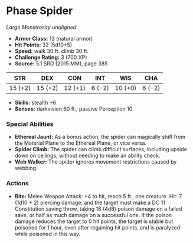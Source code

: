 # Phase Spider

*Large* *Monstrosity* *unaligned*

- **Armor Class:** 13 (natural armor)
- **Hit Points:** 32 (5d10+5)
- **Speed:** walk 30 ft. climb 30 ft.
- **Challenge Rating:** 3 (700 XP)
- **Source:** 5.1 SRD (2015 MM), page 385

| STR | DEX | CON | INT | WIS | CHA |
| --- | --- | --- | --- | --- | --- |
| 15 (+2) | 15 (+2) | 12 (+1) | 6 (-2) | 10 (+0) | 6 (-2) |

- **Skills:** stealth +6
- **Senses:** darkvision 60 ft., passive Perception 10

### Special Abilities

- **Ethereal Jaunt:** As a bonus action, the spider can magically shift from the Material Plane to the Ethereal Plane, or vice versa.
- **Spider Climb:** The spider can climb difficult surfaces, including upside down on ceilings, without needing to make an ability check.
- **Web Walker:** The spider ignores movement restrictions caused by webbing.

### Actions

- **Bite:** Melee Weapon Attack: +4 to hit, reach 5 ft., one creature. Hit: 7 (1d10 + 2) piercing damage, and the target must make a DC 11 Constitution saving throw, taking 18 (4d8) poison damage on a failed save, or half as much damage on a successful one. If the poison damage reduces the target to 0 hit points, the target is stable but poisoned for 1 hour, even after regaining hit points, and is paralyzed while poisoned in this way.


